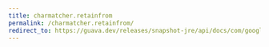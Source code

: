 ```yaml
---
title: charmatcher.retainfrom
permalink: /charmatcher.retainfrom/
redirect_to: https://guava.dev/releases/snapshot-jre/api/docs/com/google/common/base/CharMatcher.html#retainFrom-java.lang.CharSequence-
---
```

